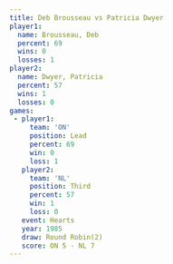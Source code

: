```yaml
---
title: Deb Brousseau vs Patricia Dwyer
player1:               
  name: Brousseau, Deb 
  percent: 69          
  wins: 0              
  losses: 1            
player2:               
  name: Dwyer, Patricia
  percent: 57          
  wins: 1              
  losses: 0            
games:
 - player1:        
     team: 'ON'    
     position: Lead
     percent: 69   
     win: 0        
     loss: 1       
   player2:         
     team: 'NL'     
     position: Third
     percent: 57    
     win: 1         
     loss: 0        
   event: Hearts       
   year: 1985          
   draw: Round Robin(2)
   score: ON 5 - NL 7  
---
```

